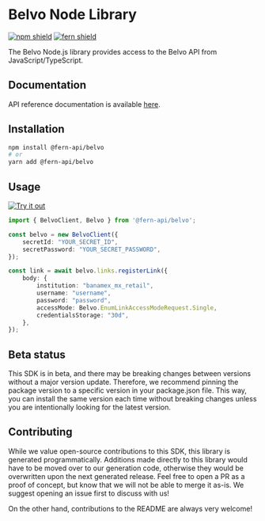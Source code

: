 # Belvo Node Library

[![npm shield](https://img.shields.io/npm/v/@fern-api/belvo)](https://www.npmjs.com/package/@fern-api/belvo)
[![fern shield](https://img.shields.io/badge/%F0%9F%8C%BF-SDK%20generated%20by%20Fern-brightgreen)](https://github.com/fern-api/fern)

The Belvo Node.js library provides access to the Belvo API from JavaScript/TypeScript.

## Documentation

API reference documentation is available [here](https://developers.belvo.com/reference/using-the-api-reference).

## Installation

```bash
npm install @fern-api/belvo
# or
yarn add @fern-api/belvo
```

## Usage

[![Try it out](https://developer.stackblitz.com/img/open_in_stackblitz.svg)](https://stackblitz.com/edit/typescript-example-using-sdk-built-with-fern-mqxmdh?file=package.json&view=editor)

```typescript
import { BelvoClient, Belvo } from '@fern-api/belvo';

const belvo = new BelvoClient({
    secretId: "YOUR_SECRET_ID",
    secretPassword: "YOUR_SECRET_PASSWORD",
});

const link = await belvo.links.registerLink({
    body: {
        institution: "banamex_mx_retail",
        username: "username",
        password: "password",
        accessMode: Belvo.EnumLinkAccessModeRequest.Single,
        credentialsStorage: "30d",
    },
});
```

## Beta status

This SDK is in beta, and there may be breaking changes between versions without a major version update. Therefore, we recommend pinning the package version to a specific version in your package.json file. This way, you can install the same version each time without breaking changes unless you are intentionally looking for the latest version.

## Contributing

While we value open-source contributions to this SDK, this library is generated programmatically. Additions made directly to this library would have to be moved over to our generation code, otherwise they would be overwritten upon the next generated release. Feel free to open a PR as a proof of concept, but know that we will not be able to merge it as-is. We suggest opening an issue first to discuss with us!

On the other hand, contributions to the README are always very welcome!
